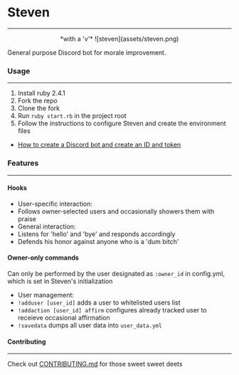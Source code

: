 # Steven
---
<p align="center">
*with a 'v'*  
![steven](assets/steven.png)  

General purpose Discord bot for morale improvement.
</p>

### Usage
---
1. Install ruby 2.4.1
2. Fork the repo
3. Clone the fork
4. Run `ruby start.rb` in the project root
5. Follow the instructions to configure Steven and create the environment files
 - [How to create a Discord bot and create an ID and token](https://github.com/reactiflux/discord-irc/wiki/Creating-a-discord-bot-&-getting-a-token)

### Features
---
#### Hooks
- User-specific interaction:
 - Follows owner-selected users and occasionally showers them with praise
- General interaction:
 - Listens for 'hello' and 'bye' and responds accordingly
 - Defends his honor against anyone who is a 'dum bitch'

#### Owner-only commands
Can only be performed by the user designated as `:owner_id` in config.yml, which is set in Steven's initialization
- User management:  
 - `!adduser [user_id]` adds a user to whitelisted users list
 - `!addaction [user_id] affirm` configures already tracked user to receieve occasional affirmation
 - `!savedata` dumps all user data into `user_data.yml`  

#### Contributing
---
Check out [CONTRIBUTING.md](https://github.com/laurenball/Steven/blob/master/CONTRIBUTING.md) for those sweet sweet deets
